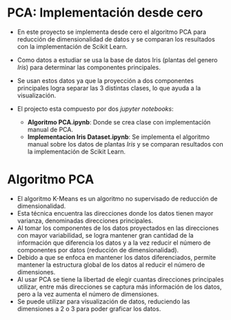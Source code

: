 # PCA: Implementación desde cero

- En este proyecto se implementa desde cero el algoritmo PCA para reducción de dimensionalidad de datos y se comparan los resultados con la implementación de Scikit Learn.  
- Como datos a estudiar se usa la base de datos Iris (plantas del genero *Iris*) para determinar las componentes principales.   
- Se usan estos datos ya que la proyección a dos componentes principales logra separar las 3 distintas clases, lo que ayuda a la visualización.

- El projecto esta compuesto por dos *jupyter notebooks*:
  - **Algoritmo PCA.ipynb**: Donde se crea clase con implementación manual de PCA.
  - **Implementacion Iris Dataset.ipynb**: Se implementa el algoritmo manual sobre los datos de plantas *Iris* y se comparan resultados con la implementación de Scikit Learn.  

# Algoritmo PCA

- El algoritmo K-Means es un algoritmo no supervisado de reducción de dimensionalidad.
- Esta técnica encuentra las direcciones donde los datos tienen mayor varianza, denominadas direcciones principales.
- Al tomar los componentes de los datos proyectados en las direcciones con mayor variabilidad, se logra mantener gran cantidad de la información que diferencia los datos y a la vez reducir el número de componentes por datos (reducción de dimensionalidad).
- Debido a que se enfoca en mantener los datos diferenciados, permite mantener la estructura global de los datos al reducir el número de dimensiones.
- Al usar PCA se tiene la libertad de elegir cuantas direcciones principales utilizar, entre más direcciones se captura más información de los datos, pero a la vez aumenta el número de dimensiones.
- Se puede utilizar para visualización de datos, reduciendo las dimensiones a 2 o 3 para poder graficar los datos.
